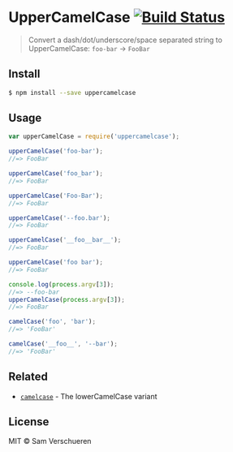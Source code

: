 # UpperCamelCase [![Build Status](https://travis-ci.org/SamVerschueren/uppercamelcase.svg?branch=master)](https://travis-ci.org/SamVerschueren/uppercamelcase)

> Convert a dash/dot/underscore/space separated string to UpperCamelCase: `foo-bar` → `FooBar`

## Install

```sh
$ npm install --save uppercamelcase
```

## Usage

```js
var upperCamelCase = require('uppercamelcase');

upperCamelCase('foo-bar');
//=> FooBar

upperCamelCase('foo_bar');
//=> FooBar

upperCamelCase('Foo-Bar');
//=> FooBar

upperCamelCase('--foo.bar');
//=> FooBar

upperCamelCase('__foo__bar__');
//=> FooBar

upperCamelCase('foo bar');
//=> FooBar

console.log(process.argv[3]);
//=> --foo-bar
upperCamelCase(process.argv[3]);
//=> FooBar

camelCase('foo', 'bar');
//=> 'FooBar'

camelCase('__foo__', '--bar');
//=> 'FooBar'
```

## Related

- [`camelcase`](https://github.com/sindresorhus/camelcase) - The lowerCamelCase variant

## License

MIT © Sam Verschueren
